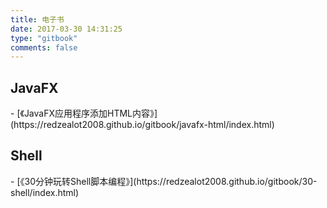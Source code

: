 ```yaml
---
title: 电子书
date: 2017-03-30 14:31:25
type: "gitbook"
comments: false
---
```

<h2>JavaFX</h2>
- [《JavaFX应用程序添加HTML内容》](https://redzealot2008.github.io/gitbook/javafx-html/index.html)

<h2>Shell</h2>
- [《30分钟玩转Shell脚本编程》](https://redzealot2008.github.io/gitbook/30-shell/index.html)